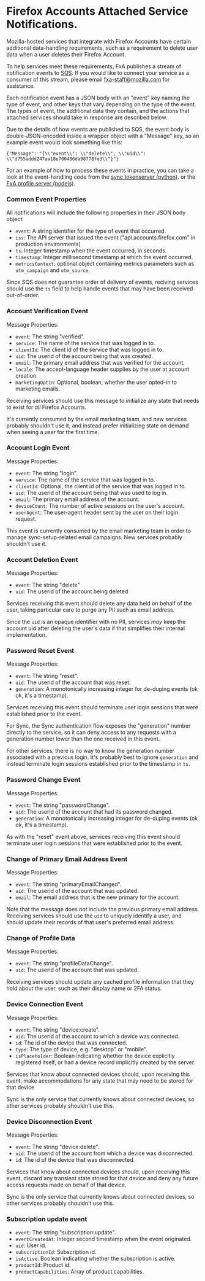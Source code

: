 # Firefox Accounts Attached Service Notifications.

Mozilla-hosted services that integrate with Firefox Accounts
have certain additional data-handling requirements,
such as a requirement to delete user data
when a user deletes their Firefox Account.

To help services meet these requirements,
FxA publishes a stream of notification events to
[SQS](https://aws.amazon.com/documentation/sqs/).
If you would like to connect your service
as a consumer of this stream,
please email fxa-staff@mozilla.com for assistance.

Each notification event has a JSON body
with an "event" key naming the type of event,
and other keys that vary
depending on the type of the event.
The types of event, the additional data they contain,
and the actions that attached services should take in response
are described below.

Due to the details of how events are published to SQS,
the event body is double-JSON-encoded
inside a wrapper object with a "Message" key,
so an example event would look something like this:

```
{"Message": "{\\"event\\": \\"delete\\", \\"uid\\": \\"d755addd247aa18e700486da98778fe3\\"}"}
```

For an example of how
to process these events in practice,
you can take a look at
the event-handling code from
the [sync tokenserver (python)](https://github.com/mozilla-services/tokenserver/blob/810117d/tokenserver/scripts/process_account_events.py).
or the [FxA profile server (nodejs)](https://github.com/mozilla/fxa-profile-server/blob/ce7a4d7/lib/events.js).

### Common Event Properties

All notifications will include the following properties
in their JSON body object:

- `event`: A string identifier for the type of event that occurred.
- `iss`: The API server that issued the event ("api.accounts.firefox.com" in production environments)
- `ts`: Integer timestamp when the event occurred, in seconds.
- `timestamp`: Integer millisecond timestamp at which the event occurred.
- `metricsContext`: optional object containing metrics parameters such as
  `utm_campaign` and `utm_source`.

Since SQS does not guarantee order of delivery of events,
reciving services should use the `ts` field
to help handle events
that may have been received out-of-order.

### Account Verification Event

Message Properties:

- `event`: The string "verified".
- `service`: The name of the service that was logged in to.
- `clientId`: The client id of the service that was logged in to.
- `uid`: The userid of the account being that was created.
- `email`: The primary email address that was verified for the account.
- `locale`: The accept-language header supplies by the user at account creation.
- `marketingOptIn`: Optional, boolean, whether the user opted-in to marketing emails.

Receiving services should use this message to initialize any state
that needs to exist for _all_ Firefox Accounts.

It's currently consumed by the email marketing team,
and new services probably shouldn't use it,
and instead prefer initializing state on demand
when seeing a user for the first time.

### Account Login Event

Message Properties:

- `event`: The string "login".
- `service`: The name of the service that was logged in to.
- `clientId`: Optional, the client id of the service that was logged in to.
- `uid`: The userid of the account being that was used to log in.
- `email`: The primary email address of the account.
- `deviceCount`: The number of active sessions on the user's account.
- `userAgent`: The user-agent header sent by the user on their login request.

This event is currently consumed by the email marketing team
in order to manage sync-setup-related email campaigns.
New services probably shouldn't use it.

### Account Deletion Event

Message Properties:

- `event`: The string "delete"
- `uid`: The userid of the account being deleted

Services receiving this event
should delete any data
held on behalf of the user,
taking particular care to purge
any PII such as email address.

Since the `uid` is an opaque identifier with no PII,
services _may_ keep the account uid
after deleting the user's data
if that simplifies their internal implementation.

### Password Reset Event

Message Properties:

- `event`: The string "reset".
- `uid`: The userid of the account that was reset.
- `generation`: A monotonically increasing integer for de-duping events (ok ok, it's a timestamp).

Services receiving this event should
terminate user login sessions
that were established prior to the event.

For Sync, the Sync authentication flow
exposes the "generation" number directly to the service,
so it can deny access to any requests with a generation number
lower than the one received in this event.

For other services,
there is no way to know the generation number
associated with a previous login.
It's probably best to ignore `generation`
and instead terminate login sessions
established prior to the timestamp in `ts`.

### Password Change Event

Message Properties:

- `event`: The string "passwordChange".
- `uid`: The userid of the account that had its password changed.
- `generation`: A monotonically increasing integer for de-duping events (ok ok, it's a timestamp).

As with the "reset" event above,
services receiving this event should
terminate user login sessions
that were established prior to the event.

### Change of Primary Email Address Event

Message Properties:

- `event`: The string "primaryEmailChanged".
- `uid`: The userid of the account that was updated.
- `email`: The email address that is the new primary for the account.

Note that the message does _not_ include
the previous primary email address.
Receiving services should use the `uid`
to uniquely identify a user,
and should update their records
of that user's preferred email address.

### Change of Profile Data

Message Properties:

- `event`: The string "profileDataChange".
- `uid`: The userid of the account that was updated.

Receiving services should update any cached profile information
that they hold about the user,
such as their display name or 2FA status.

### Device Connection Event

Message Properties:

- `event`: The string "device:create".
- `uid`: The userid of the account to which a device was connected.
- `id`: The id of the device that was connected.
- `type`: The type of device, e.g. "desktop" or "mobile".
- `isPlaceholder`: Boolean indicating whether the device explicitly registered itself,
  or had a device record implicitly created by the server.

Services that know about connected devices should,
upon receiving this event,
make accommodations for any state
that may need to be stored for that device

Sync is the only service
that currently knows about connected devices,
so other services probably shouldn't use this.

### Device Disconnection Event

Message Properties:

- `event`: The string "device:delete".
- `uid`: The userid of the account from which a device was disconnected.
- `id`: The id of the device that was disconnected.

Services that know about connected devices should,
upon receiving this event,
discard any transient state stored for that device
and deny any future access requests
made on behalf of that device.

Sync is the only service
that currently knows about connected devices,
so other services probably shouldn't use this.

### Subscription update event

- `event`: The string "subscription:update".
- `eventCreatedAt`: Integer second timestamp when the event originated.
- `uid`: User id.
- `subscriptionId`: Subscription id.
- `isActive`: Boolean indicating whether the subscription is active.
- `productId`: Product id.
- `productCapabilities`: Array of product capabilities.
